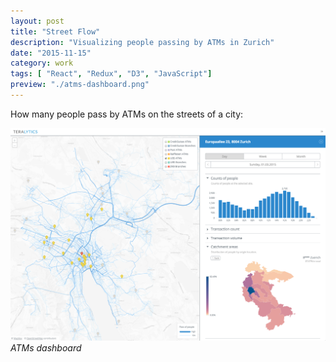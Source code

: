 ```yaml
---
layout: post
title: "Street Flow"
description: "Visualizing people passing by ATMs in Zurich"
date: "2015-11-15"
category: work
tags: [ "React", "Redux", "D3", "JavaScript"]
preview: "./atms-dashboard.png"
---
```



How many people pass by ATMs on the streets of a city:

![ATMs dashboard](./atms-dashboard.png)
*ATMs dashboard*
